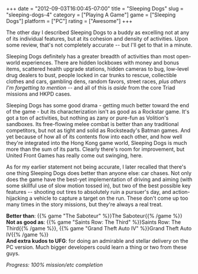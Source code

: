 +++
date = "2012-09-03T16:00:45-07:00"
title = "Sleeping Dogs"
slug = "sleeping-dogs-4"
category = ["Playing A Game"]
game = ["Sleeping Dogs"]
platform = ["PC"]
rating = ["Awesome"]
+++

The other day I described Sleeping Dogs to a buddy as excelling not at any of its individual features, but at its cohesion and density of activities.  Upon some review, that's not completely accurate -- but I'll get to that in a minute.

Sleeping Dogs definitely has a greater breadth of activities than most open-world experiences.  There are hidden lockboxes with money and bonus items, scattered health upgrade stations, hidden cameras to bug, low-level drug dealers to bust, people locked in car trunks to rescue, collectible clothes and cars, gambling dens, random favors, street races, <i>plus others I'm forgetting to mention</i> -- and all of this is <i>aside</i> from the core Triad missions and HKPD cases.

Sleeping Dogs has some good drama - getting much better toward the end of the game - but its characterization isn't as good as a Rockstar game.  It's got a ton of activities, but nothing as zany or pure-fun as Volition's sandboxes.  Its free-flowing melee combat is better than any traditional competitors, but not as tight and solid as Rocksteady's Batman games.  And yet because of how all of its contents flow into each other, and how well they're integrated into the Hong Kong game world, Sleeping Dogs is much more than the sum of its parts.  Clearly there's room for improvement, but United Front Games has really come out swinging, here.

As for my earlier statement not being accurate, I later recalled that there's one thing Sleeping Dogs does better than anyone else: car chases.  Not only does the game have the best-yet implementation of driving and aiming (with some skillful use of slow motion tossed in), but two of the best possible key features -- shooting out tires to absolutely ruin a pursuer's day, and action-hijacking a vehicle to capture a target on the run.  These don't come up too many times in the story missions, but they're always a real treat.

<b>Better than</b>: {{% game "The Saboteur" %}}The Saboteur{{% /game %}}  
<b>Not as good as</b>: {{% game "Saints Row: The Third" %}}Saints Row: The Third{{% /game %}}, {{% game "Grand Theft Auto IV" %}}Grand Theft Auto IV{{% /game %}}  
<b>And extra kudos to UFG</b>: for doing an admirable and stellar delivery on the PC version.  Much bigger developers could learn a thing or two from these guys.

<i>Progress: 100% mission/etc completion</i>